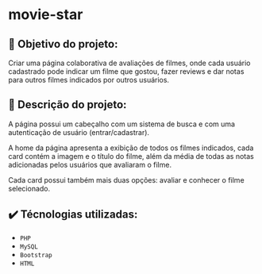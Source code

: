 # movie-star

## :dart: Objetivo do projeto:

Criar uma página colaborativa de avaliações de filmes, onde cada usuário cadastrado pode indicar um filme que gostou, fazer reviews e dar notas para outros filmes indicados por outros usuários.

## :receipt: Descrição do projeto:

A página possui um cabeçalho com um sistema de busca e com uma autenticação de usuário (entrar/cadastrar).

A home da página apresenta a exibição de todos os filmes indicados, cada card contém a imagem e o título do filme, além da média de todas as notas adicionadas pelos usuários que avaliaram o filme.

Cada card possui também mais duas opções: avaliar e conhecer o filme selecionado.

## :heavy_check_mark: Técnologias utilizadas:

- `PHP`
- `MySQL`
- `Bootstrap`
- `HTML`
